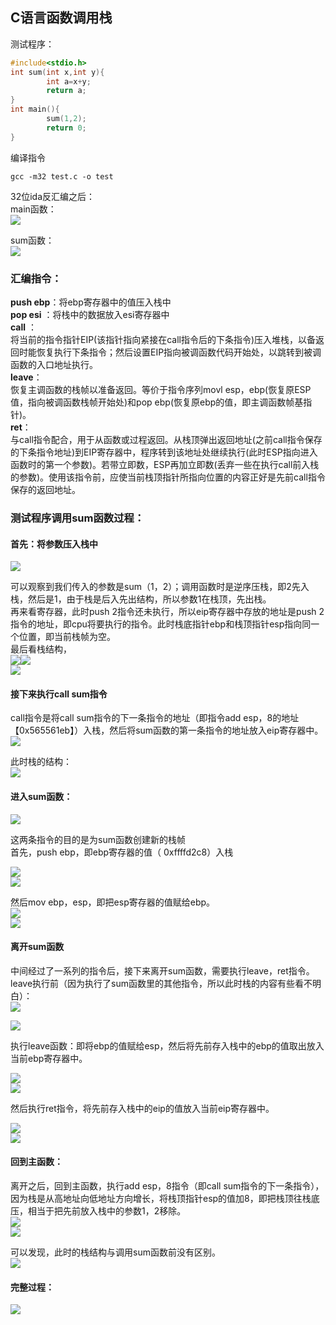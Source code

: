 <a name="8c915c07"></a>
## C语言函数调用栈

 测试程序：

```c
#include<stdio.h>
int sum(int x,int y){
        int a=x+y;
        return a;
}
int main(){
        sum(1,2);
        return 0;
}
```

编译指令

```
gcc -m32 test.c -o test
```

32位ida反汇编之后：<br />main函数：<br />![](https://img-blog.csdnimg.cn/20210221130147817.png?x-oss-process=image/watermark,type_ZmFuZ3poZW5naGVpdGk,shadow_10,text_aHR0cHM6Ly9ibG9nLmNzZG4ubmV0L3dlaXhpbl80NTk0MzUyMg==,size_16,color_FFFFFF,t_70#pic_center#crop=0&crop=0&crop=1&crop=1&id=MKk0I&originHeight=322&originWidth=752&originalType=binary&ratio=1&rotation=0&showTitle=false&status=done&style=none&title=)

sum函数：<br />![](https://img-blog.csdnimg.cn/20210221130212306.png?x-oss-process=image/watermark,type_ZmFuZ3poZW5naGVpdGk,shadow_10,text_aHR0cHM6Ly9ibG9nLmNzZG4ubmV0L3dlaXhpbl80NTk0MzUyMg==,size_16,color_FFFFFF,t_70#pic_center#crop=0&crop=0&crop=1&crop=1&id=JpYlw&originHeight=301&originWidth=775&originalType=binary&ratio=1&rotation=0&showTitle=false&status=done&style=none&title=)

<a name="06fb5a5a"></a>
### 汇编指令：

**push ebp**：将ebp寄存器中的值压入栈中<br />**pop esi** ：将栈中的数据放入esi寄存器中<br />**call** ：<br />将当前的指令指针EIP(该指针指向紧接在call指令后的下条指令)压入堆栈，以备返回时能恢复执行下条指令；然后设置EIP指向被调函数代码开始处，以跳转到被调函数的入口地址执行。<br />**leave**：<br />恢复主调函数的栈帧以准备返回。等价于指令序列movl esp，ebp(恢复原ESP值，指向被调函数栈帧开始处)和pop ebp(恢复原ebp的值，即主调函数帧基指针)。<br />**ret**：<br />与call指令配合，用于从函数或过程返回。从栈顶弹出返回地址(之前call指令保存的下条指令地址)到EIP寄存器中，程序转到该地址处继续执行(此时ESP指向进入函数时的第一个参数)。若带立即数，ESP再加立即数(丢弃一些在执行call前入栈的参数)。使用该指令前，应使当前栈顶指针所指向位置的内容正好是先前call指令保存的返回地址。

<a name="74316853"></a>
### 测试程序调用sum函数过程：

<a name="fde657e7"></a>
#### 首先：将参数压入栈中

![](https://img-blog.csdnimg.cn/2021022113031569.png?x-oss-process=image/watermark,type_ZmFuZ3poZW5naGVpdGk,shadow_10,text_aHR0cHM6Ly9ibG9nLmNzZG4ubmV0L3dlaXhpbl80NTk0MzUyMg==,size_16,color_FFFFFF,t_70#pic_center#crop=0&crop=0&crop=1&crop=1&id=ChcXq&originHeight=432&originWidth=901&originalType=binary&ratio=1&rotation=0&showTitle=false&status=done&style=none&title=)

可以观察到我们传入的参数是sum（1，2）；调用函数时是逆序压栈，即2先入栈，然后是1，由于栈是后入先出结构，所以参数1在栈顶，先出栈。<br />再来看寄存器，此时push 2指令还未执行，所以eip寄存器中存放的地址是push 2指令的地址，即cpu将要执行的指令。此时栈底指针ebp和栈顶指针esp指向同一个位置，即当前栈帧为空。<br />最后看栈结构，<br />![](https://img-blog.csdnimg.cn/20210221130357898.png?x-oss-process=image/watermark,type_ZmFuZ3poZW5naGVpdGk,shadow_10,text_aHR0cHM6Ly9ibG9nLmNzZG4ubmV0L3dlaXhpbl80NTk0MzUyMg==,size_16,color_FFFFFF,t_70#pic_center#crop=0&crop=0&crop=1&crop=1&id=dAObE&originHeight=369&originWidth=769&originalType=binary&ratio=1&rotation=0&showTitle=false&status=done&style=none&title=)![](https://img-blog.csdnimg.cn/20210221130441915.png?x-oss-process=image/watermark,type_ZmFuZ3poZW5naGVpdGk,shadow_10,text_aHR0cHM6Ly9ibG9nLmNzZG4ubmV0L3dlaXhpbl80NTk0MzUyMg==,size_16,color_FFFFFF,t_70#pic_center#crop=0&crop=0&crop=1&crop=1&id=nBcTo&originHeight=586&originWidth=817&originalType=binary&ratio=1&rotation=0&showTitle=false&status=done&style=none&title=)<br />![](https://img-blog.csdnimg.cn/20210221130520319.png#pic_center#crop=0&crop=0&crop=1&crop=1&id=tP1jU&originHeight=88&originWidth=552&originalType=binary&ratio=1&rotation=0&showTitle=false&status=done&style=none&title=)

<a name="21ad25c7"></a>
#### 接下来执行call sum指令

call指令是将call sum指令的下一条指令的地址（即指令add esp，8的地址【0x565561eb】）入栈，然后将sum函数的第一条指令的地址放入eip寄存器中。<br />![](https://img-blog.csdnimg.cn/20210221130557361.png?x-oss-process=image/watermark,type_ZmFuZ3poZW5naGVpdGk,shadow_10,text_aHR0cHM6Ly9ibG9nLmNzZG4ubmV0L3dlaXhpbl80NTk0MzUyMg==,size_16,color_FFFFFF,t_70#pic_center#crop=0&crop=0&crop=1&crop=1&id=PDQgW&originHeight=532&originWidth=780&originalType=binary&ratio=1&rotation=0&showTitle=false&status=done&style=none&title=)

此时栈的结构：<br />![](https://img-blog.csdnimg.cn/20210221130621867.png?x-oss-process=image/watermark,type_ZmFuZ3poZW5naGVpdGk,shadow_10,text_aHR0cHM6Ly9ibG9nLmNzZG4ubmV0L3dlaXhpbl80NTk0MzUyMg==,size_16,color_FFFFFF,t_70#pic_center#crop=0&crop=0&crop=1&crop=1&id=fMI63&originHeight=324&originWidth=491&originalType=binary&ratio=1&rotation=0&showTitle=false&status=done&style=none&title=)

<a name="bff6ff6c"></a>
#### 进入sum函数：

![](https://img-blog.csdnimg.cn/20210221130646717.png#pic_center#crop=0&crop=0&crop=1&crop=1&id=Ek8v8&originHeight=65&originWidth=553&originalType=binary&ratio=1&rotation=0&showTitle=false&status=done&style=none&title=)

这两条指令的目的是为sum函数创建新的栈帧<br />首先，push ebp，即ebp寄存器的值（ 0xffffd2c8）入栈

![](https://img-blog.csdnimg.cn/20210221130714718.png?x-oss-process=image/watermark,type_ZmFuZ3poZW5naGVpdGk,shadow_10,text_aHR0cHM6Ly9ibG9nLmNzZG4ubmV0L3dlaXhpbl80NTk0MzUyMg==,size_16,color_FFFFFF,t_70#pic_center#crop=0&crop=0&crop=1&crop=1&id=mERtr&originHeight=558&originWidth=727&originalType=binary&ratio=1&rotation=0&showTitle=false&status=done&style=none&title=)<br />![](https://img-blog.csdnimg.cn/20210221130822772.png?x-oss-process=image/watermark,type_ZmFuZ3poZW5naGVpdGk,shadow_10,text_aHR0cHM6Ly9ibG9nLmNzZG4ubmV0L3dlaXhpbl80NTk0MzUyMg==,size_16,color_FFFFFF,t_70#pic_center#crop=0&crop=0&crop=1&crop=1&id=VAYwl&originHeight=372&originWidth=829&originalType=binary&ratio=1&rotation=0&showTitle=false&status=done&style=none&title=)

然后mov ebp，esp，即把esp寄存器的值赋给ebp。<br />![](https://img-blog.csdnimg.cn/20210221130852961.png?x-oss-process=image/watermark,type_ZmFuZ3poZW5naGVpdGk,shadow_10,text_aHR0cHM6Ly9ibG9nLmNzZG4ubmV0L3dlaXhpbl80NTk0MzUyMg==,size_16,color_FFFFFF,t_70#pic_center#crop=0&crop=0&crop=1&crop=1&id=FTqrK&originHeight=558&originWidth=790&originalType=binary&ratio=1&rotation=0&showTitle=false&status=done&style=none&title=)<br />![](https://img-blog.csdnimg.cn/20210221130915413.png?x-oss-process=image/watermark,type_ZmFuZ3poZW5naGVpdGk,shadow_10,text_aHR0cHM6Ly9ibG9nLmNzZG4ubmV0L3dlaXhpbl80NTk0MzUyMg==,size_16,color_FFFFFF,t_70#pic_center#crop=0&crop=0&crop=1&crop=1&id=OqkKZ&originHeight=384&originWidth=843&originalType=binary&ratio=1&rotation=0&showTitle=false&status=done&style=none&title=)

<a name="ba540fb3"></a>
#### 离开sum函数

中间经过了一系列的指令后，接下来离开sum函数，需要执行leave，ret指令。<br />leave执行前（因为执行了sum函数里的其他指令，所以此时栈的内容有些看不明白）：<br />![](https://img-blog.csdnimg.cn/20210221130946287.png?x-oss-process=image/watermark,type_ZmFuZ3poZW5naGVpdGk,shadow_10,text_aHR0cHM6Ly9ibG9nLmNzZG4ubmV0L3dlaXhpbl80NTk0MzUyMg==,size_16,color_FFFFFF,t_70#pic_center#crop=0&crop=0&crop=1&crop=1&id=k3xPv&originHeight=636&originWidth=891&originalType=binary&ratio=1&rotation=0&showTitle=false&status=done&style=none&title=)

![](https://img-blog.csdnimg.cn/20210221131009234.png?x-oss-process=image/watermark,type_ZmFuZ3poZW5naGVpdGk,shadow_10,text_aHR0cHM6Ly9ibG9nLmNzZG4ubmV0L3dlaXhpbl80NTk0MzUyMg==,size_16,color_FFFFFF,t_70#pic_center#crop=0&crop=0&crop=1&crop=1&id=bCpyg&originHeight=732&originWidth=468&originalType=binary&ratio=1&rotation=0&showTitle=false&status=done&style=none&title=)

执行leave函数：即将ebp的值赋给esp，然后将先前存入栈中的ebp的值取出放入当前ebp寄存器中。

![](https://img-blog.csdnimg.cn/20210221131034187.png?x-oss-process=image/watermark,type_ZmFuZ3poZW5naGVpdGk,shadow_10,text_aHR0cHM6Ly9ibG9nLmNzZG4ubmV0L3dlaXhpbl80NTk0MzUyMg==,size_16,color_FFFFFF,t_70#pic_center#crop=0&crop=0&crop=1&crop=1&id=F1Om5&originHeight=578&originWidth=830&originalType=binary&ratio=1&rotation=0&showTitle=false&status=done&style=none&title=)<br />![](https://img-blog.csdnimg.cn/20210221131054939.png?x-oss-process=image/watermark,type_ZmFuZ3poZW5naGVpdGk,shadow_10,text_aHR0cHM6Ly9ibG9nLmNzZG4ubmV0L3dlaXhpbl80NTk0MzUyMg==,size_16,color_FFFFFF,t_70#pic_center#crop=0&crop=0&crop=1&crop=1&id=SWKCo&originHeight=543&originWidth=978&originalType=binary&ratio=1&rotation=0&showTitle=false&status=done&style=none&title=)

然后执行ret指令，将先前存入栈中的eip的值放入当前eip寄存器中。

![](https://img-blog.csdnimg.cn/2021022113111635.png?x-oss-process=image/watermark,type_ZmFuZ3poZW5naGVpdGk,shadow_10,text_aHR0cHM6Ly9ibG9nLmNzZG4ubmV0L3dlaXhpbl80NTk0MzUyMg==,size_16,color_FFFFFF,t_70#pic_center#crop=0&crop=0&crop=1&crop=1&id=AImiI&originHeight=617&originWidth=928&originalType=binary&ratio=1&rotation=0&showTitle=false&status=done&style=none&title=)<br />![](https://img-blog.csdnimg.cn/202102211311391.png?x-oss-process=image/watermark,type_ZmFuZ3poZW5naGVpdGk,shadow_10,text_aHR0cHM6Ly9ibG9nLmNzZG4ubmV0L3dlaXhpbl80NTk0MzUyMg==,size_16,color_FFFFFF,t_70#pic_center#crop=0&crop=0&crop=1&crop=1&id=WyNqB&originHeight=546&originWidth=892&originalType=binary&ratio=1&rotation=0&showTitle=false&status=done&style=none&title=)

<a name="1fce024b"></a>
#### 回到主函数：

离开之后，回到主函数，执行add esp，8指令（即call sum指令的下一条指令），因为栈是从高地址向低地址方向增长，将栈顶指针esp的值加8，即把栈顶往栈底压，相当于把先前放入栈中的参数1，2移除。<br />![](https://img-blog.csdnimg.cn/20210221131212211.png?x-oss-process=image/watermark,type_ZmFuZ3poZW5naGVpdGk,shadow_10,text_aHR0cHM6Ly9ibG9nLmNzZG4ubmV0L3dlaXhpbl80NTk0MzUyMg==,size_16,color_FFFFFF,t_70#pic_center#crop=0&crop=0&crop=1&crop=1&id=rTYxo&originHeight=509&originWidth=923&originalType=binary&ratio=1&rotation=0&showTitle=false&status=done&style=none&title=)<br />![](https://img-blog.csdnimg.cn/20210221131229801.png?x-oss-process=image/watermark,type_ZmFuZ3poZW5naGVpdGk,shadow_10,text_aHR0cHM6Ly9ibG9nLmNzZG4ubmV0L3dlaXhpbl80NTk0MzUyMg==,size_16,color_FFFFFF,t_70#pic_center#crop=0&crop=0&crop=1&crop=1&id=PQJIm&originHeight=428&originWidth=706&originalType=binary&ratio=1&rotation=0&showTitle=false&status=done&style=none&title=)

可以发现，此时的栈结构与调用sum函数前没有区别。<br />![](https://img-blog.csdnimg.cn/20210221131254244.png?x-oss-process=image/watermark,type_ZmFuZ3poZW5naGVpdGk,shadow_10,text_aHR0cHM6Ly9ibG9nLmNzZG4ubmV0L3dlaXhpbl80NTk0MzUyMg==,size_16,color_FFFFFF,t_70#pic_center#crop=0&crop=0&crop=1&crop=1&id=CGVHp&originHeight=710&originWidth=368&originalType=binary&ratio=1&rotation=0&showTitle=false&status=done&style=none&title=)

<a name="d3bbef50"></a>
#### 完整过程：

![](https://img-blog.csdnimg.cn/20210221131313650.png?x-oss-process=image/watermark,type_ZmFuZ3poZW5naGVpdGk,shadow_10,text_aHR0cHM6Ly9ibG9nLmNzZG4ubmV0L3dlaXhpbl80NTk0MzUyMg==,size_16,color_FFFFFF,t_70#pic_center#crop=0&crop=0&crop=1&crop=1&id=PVwMy&originHeight=663&originWidth=1191&originalType=binary&ratio=1&rotation=0&showTitle=false&status=done&style=none&title=)
